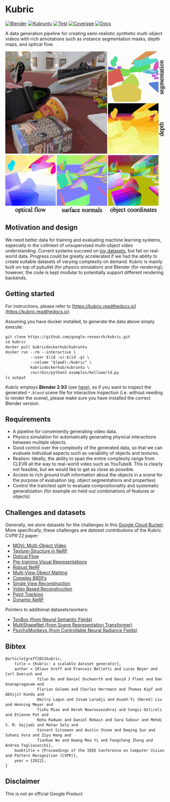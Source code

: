 # Kubric

[![Blender](https://github.com/google-research/kubric/actions/workflows/blender.yml/badge.svg?branch=main)](https://github.com/google-research/kubric/actions/workflows/blender.yml)
[![Kubruntu](https://github.com/google-research/kubric/actions/workflows/kubruntu.yml/badge.svg?branch=main)](https://github.com/google-research/kubric/actions/workflows/kubruntu.yml)
[![Test](https://github.com/google-research/kubric/actions/workflows/test.yml/badge.svg?branch=main)](https://github.com/google-research/kubric/actions/workflows/test.yml)
[![Coverage](https://badgen.net/codecov/c/github/google-research/kubric)](https://codecov.io/github/google-research/kubric)
[![Docs](https://readthedocs.org/projects/kubric/badge/?version=latest)](https://kubric.readthedocs.io/en/latest/)

A data generation pipeline for creating semi-realistic synthetic multi-object 
videos with rich annotations such as instance segmentation masks, depth maps, 
and optical flow.

![](docs/images/teaser.gif)


## Motivation and design
We need better data for training and evaluating machine learning systems, especially in the collntext of unsupervised multi-object video understanding.
Current systems succeed on [toy datasets](https://github.com/deepmind/multi_object_datasets), but fail on real-world data.
Progress could be greatly accelerated if we had the ability to create suitable datasets of varying complexity on demand.
Kubric is mainly built on-top of pybullet (for physics simulation) and Blender (for rendering); however, the code is kept modular to potentially support different rendering backends.

## Getting started
For instructions, please refer to [https://kubric.readthedocs.io](https://kubric.readthedocs.io)

Assuming you have docker installed, to generate the data above simply execute:
```
git clone https://github.com/google-research/kubric.git
cd kubric
docker pull kubricdockerhub/kubruntu
docker run --rm --interactive \
           --user $(id -u):$(id -g) \
           --volume "$(pwd):/kubric" \
           kubricdockerhub/kubruntu \
           /usr/bin/python3 examples/helloworld.py
ls output
```

Kubric employs **Blender 2.93** (see [here](https://github.com/google-research/kubric/blob/01a08d274234f32f2adc4f7d5666b39490f953ad/docker/Blender.Dockerfile#L48)), so if you want to inspect the generated `*.blend` scene file for interactive inspection (i.e. without needing to render the scene), please make sure you have installed the correct Blender version. 

## Requirements
- A pipeline for conveniently generating video data. 
- Physics simulation for automatically generating physical interactions between multiple objects.
- Good control over the complexity of the generated data, so that we can evaluate individual aspects such as variability of objects and textures.
- Realism: Ideally, the ability to span the entire complexity range from CLEVR all the way to real-world video such as YouTube8. This is clearly not feasible, but we would like to get as close as possible. 
- Access to rich ground truth information about the objects in a scene for the purpose of evaluation (eg. object segmentations and properties)
- Control the train/test split to evaluate compositionality and systematic generalization (for example on held-out combinations of features or objects)

## Challenges and datasets
Generally, we store datasets for the challenges in this [Google Cloud Bucket](https://console.cloud.google.com/storage/browser/kubric-public).
More specifically, these challenges are *dataset contributions* of the Kubric CVPR'22 paper:
* [MOVi: Multi-Object Video](challenges/movi)
* [Texture-Structure in NeRF](challenges/texture_structure_nerf)
* [Optical Flow](challenges/optical_flow)
* [Pre-training Visual Representations](challenges/pretraining_visual)
* [Robust NeRF](challenges/robust_nerf)
* [Multi-View Object Matting](challenges/multiview_matting)
* [Complex BRDFs](challenges/complex_brdf)
* [Single View Reconstruction](challenges/single_view_reconstruction)
* [Video Based Reconstruction](challenges/video_based_reconstruction)
* [Point Tracking](challenges/point_tracking)
* [Dynamic NeRF](challenges/dynamic_nerf)

Pointers to additional datasets/workers:
* [ToyBox (from Neural Semantic Fields)](https://nesf3d.github.io)
* [MultiShapeNet (from Scene Representation Transformer)](https://srt-paper.github.io)
* [PsychoMonkeys (from Controllable Neural Radiance Fields)](https://github.com/kacperkan/conerf-kubric-dataset#readme)

## Bibtex
```
@article{greff2021kubric,
    title = {Kubric: a scalable dataset generator}, 
    author = {Klaus Greff and Francois Belletti and Lucas Beyer and Carl Doersch and
              Yilun Du and Daniel Duckworth and David J Fleet and Dan Gnanapragasam and
              Florian Golemo and Charles Herrmann and Thomas Kipf and Abhijit Kundu and
              Dmitry Lagun and Issam Laradji and Hsueh-Ti (Derek) Liu and Henning Meyer and
              Yishu Miao and Derek Nowrouzezahrai and Cengiz Oztireli and Etienne Pot and
              Noha Radwan and Daniel Rebain and Sara Sabour and Mehdi S. M. Sajjadi and Matan Sela and
              Vincent Sitzmann and Austin Stone and Deqing Sun and Suhani Vora and Ziyu Wang and
              Tianhao Wu and Kwang Moo Yi and Fangcheng Zhong and Andrea Tagliasacchi},
    booktitle = {Proceedings of the IEEE Conference on Computer Vision and Pattern Recognition (CVPR)},
    year = {2022},
}
```

## Disclaimer
This is not an official Google Product
